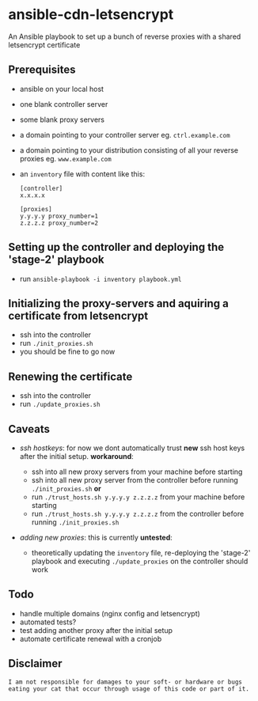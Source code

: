 # ansible-cdn-letsencrypt

An Ansible playbook to set up a bunch of reverse proxies with a shared letsencrypt certificate

## Prerequisites

* ansible on your local host
* one blank controller server
* some blank proxy servers
* a domain pointing to your controller server eg. `ctrl.example.com`
* a domain pointing to your distribution consisting of all your reverse proxies eg. `www.example.com`

* an `inventory` file with content like this:
    ```
    [controller]
    x.x.x.x

    [proxies]
    y.y.y.y proxy_number=1
    z.z.z.z proxy_number=2
    ```


## Setting up the controller and deploying the 'stage-2' playbook

* run `ansible-playbook -i inventory playbook.yml`


## Initializing the proxy-servers and aquiring a certificate from letsencrypt

* ssh into the controller
* run `./init_proxies.sh`
* you should be fine to go now


## Renewing the certificate

* ssh into the controller
* run `./update_proxies.sh`


## Caveats

* *ssh hostkeys*: for now we dont automatically trust **new** ssh host keys after the initial setup. **workaround**:
    * ssh into all new proxy servers from your machine before starting
    * ssh into all new proxy server from the controller before running `./init_proxies.sh`
    **or**
    * run `./trust_hosts.sh y.y.y.y z.z.z.z` from your machine before starting
    * run `./trust_hosts.sh y.y.y.y z.z.z.z` from the controller before running `./init_proxies.sh`

* *adding new proxies*: this is currently **untested**:
    * theoretically updating the `inventory` file, re-deploying the 'stage-2' playbook and executing `./update_proxies` on the controller should work


## Todo

* handle multiple domains (nginx config and letsencrypt)
* automated tests?
* test adding another proxy after the initial setup
* automate certificate renewal with a cronjob

## Disclaimer

```
I am not responsible for damages to your soft- or hardware or bugs eating your cat that occur through usage of this code or part of it.
```

